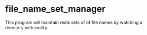file_name_set_manager
=====================

This program will maintain redis sets of of file names by watching a directory with inotify.  
